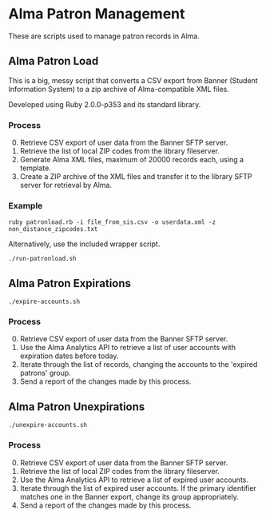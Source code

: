 # Alma Patron Management

These are scripts used to manage patron records in Alma. 


## Alma Patron Load

This is a big, messy script that converts a CSV export from Banner (Student Information System) to a 
zip archive of Alma-compatible XML files. 

Developed using Ruby 2.0.0-p353 and its standard library. 

### Process

 0. Retrieve CSV export of user data from the Banner SFTP server.
 0. Retrieve the list of local ZIP codes from the library fileserver.
 0. Generate Alma XML files, maximum of 20000 records each, using a template.
 0. Create a ZIP archive of the XML files and transfer it to the library
    SFTP server for retrieval by Alma.

### Example

```ruby patronload.rb -i file_from_sis.csv -o userdata.xml -z non_distance_zipcodes.txt```

Alternatively, use the included wrapper script.

```./run-patronload.sh```


## Alma Patron Expirations

```./expire-accounts.sh```

### Process

 0. Retrieve CSV export of user data from the Banner SFTP server.
 0. Use the Alma Analytics API to retrieve a list of user accounts with expiration dates
    before today.
 0. Iterate through the list of records, changing the accounts to the 'expired patrons' group.
 0. Send a report of the changes made by this process.


## Alma Patron Unexpirations

```./unexpire-accounts.sh```

### Process

 0. Retrieve CSV export of user data from the Banner SFTP server.
 0. Retrieve the list of local ZIP codes from the library fileserver.
 0. Use the Alma Analytics API to retrieve a list of expired user accounts.
 0. Iterate through the list of expired user accounts. If the primary identifier
    matches one in the Banner export, change its group appropriately.
 0. Send a report of the changes made by this process.


